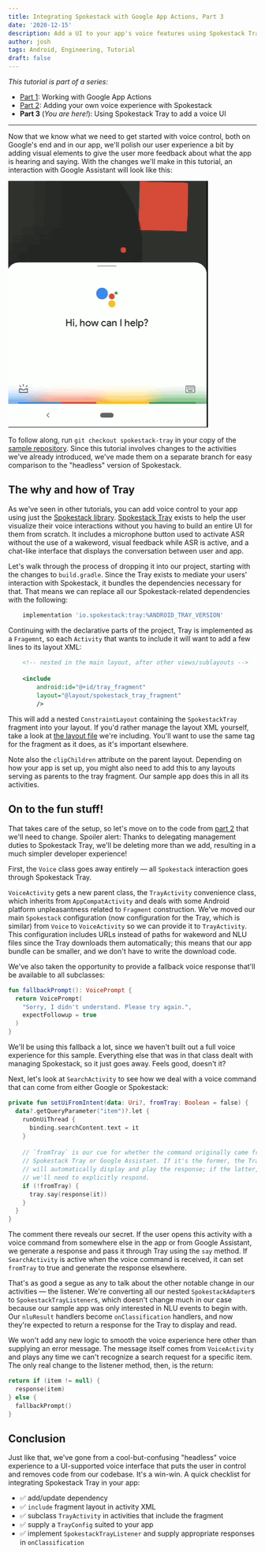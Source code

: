 ```yaml
---
title: Integrating Spokestack with Google App Actions, Part 3
date: '2020-12-15'
description: Add a UI to your app's voice features using Spokestack Tray
author: josh
tags: Android, Engineering, Tutorial
draft: false
---
```


_This tutorial is part of a series:_

- [Part 1](/blog/integrating-spokestack-google-app-actions-1): Working with Google App Actions
- [Part 2](/blog/integrating-spokestack-google-app-actions-2): Adding your own voice experience with Spokestack
- **Part 3** (_You are here!_): Using Spokestack Tray to add a voice UI

---

Now that we know what we need to get started with voice control, both on Google's end and in our app, we'll polish our user experience a bit by adding visual elements to give the user more feedback about what the app is hearing and saying. With the changes we'll make in this tutorial, an interaction with Google Assistant will look like this:

![screen capture of Google Assistant handing voice control to an app](./images/app-actions-demo.gif)

To follow along, run `git checkout spokestack-tray` in your copy of the [sample repository](https://github.com/spokestack/app-actions-example). Since this tutorial involves changes to the activities we've already introduced, we've made them on a separate branch for easy comparison to the "headless" version of Spokestack.

## The why and how of Tray

As we've seen in other tutorials, you can add voice control to your app using just the [Spokestack library](https://github.com/spokestack/spokestack-android). [Spokestack Tray](https://github.com/spokestack/spokestack-tray-android) exists to help the user visualize their voice interactions without you having to build an entire UI for them from scratch. It includes a microphone button used to activate ASR without the use of a wakeword, visual feedback while ASR is active, and a chat-like interface that displays the conversation between user and app.

Let's walk through the process of dropping it into our project, starting with the changes to `build.gradle`. Since the Tray exists to mediate your users' interaction with Spokestack, it bundles the dependencies necessary for that. That means we can replace all our Spokestack-related dependencies with the following:

```groovy
    implementation 'io.spokestack:tray:%ANDROID_TRAY_VERSION'
```

Continuing with the declarative parts of the project, Tray is implemented as a `Fragemnt`, so each `Activity` that wants to include it will want to add a few lines to its layout XML:

```xml
    <!-- nested in the main layout, after other views/sublayouts -->

    <include
        android:id="@+id/tray_fragment"
        layout="@layout/spokestack_tray_fragment"
        />
```

This will add a nested `ConstraintLayout` containing the `SpokestackTray` fragment into your layout. If you'd rather manage the layout XML yourself, take a look at [the layout file](https://github.com/spokestack/spokestack-tray-android/blob/main/SpokestackTray/src/main/res/layout/spokestack_tray_fragment.xml) we're including. You'll want to use the same tag for the fragment as it does, as it's important elsewhere.

Note also the `clipChildren` attribute on the parent layout. Depending on how your app is set up, you might also need to add this to any layouts serving as parents to the tray fragment. Our sample app does this in all its activities.

## On to the fun stuff!

That takes care of the setup, so let's move on to the code from [part 2](/blog/integrating-spokestack-google-app-actions-2) that we'll need to change. Spoiler alert: Thanks to delegating management duties to Spokestack Tray, we'll be deleting more than we add, resulting in a much simpler developer experience!

First, the `Voice` class goes away entirely — all `Spokestack` interaction goes through Spokestack Tray.

`VoiceActivity` gets a new parent class, the `TrayActivity` convenience class, which inherits from `AppCompatActivity` and deals with some Android platform unpleasantness related to `Fragment` construction. We've moved our main `Spokestack` configuration (now configuration for the Tray, which is similar) from `Voice` to `VoiceActivity` so we can provide it to `TrayActivity`. This configuration includes URLs instead of paths for wakeword and NLU files since the Tray downloads them automatically; this means that our app bundle can be smaller, and we don't have to write the download code.

We've also taken the opportunity to provide a fallback voice response that'll be available to all subclasses:

```kotlin
fun fallbackPrompt(): VoicePrompt {
  return VoicePrompt(
    "Sorry, I didn't understand. Please try again.",
    expectFollowup = true
  )
}
```

We'll be using this fallback a lot, since we haven't built out a full voice experience for this sample. Everything else that was in that class dealt with managing Spokestack, so it just goes away. Feels good, doesn't it?

Next, let's look at `SearchActivity` to see how we deal with a voice command that can come from either Google or Spokestack:

```kotlin
private fun setUiFromIntent(data: Uri?, fromTray: Boolean = false) {
  data?.getQueryParameter("item")?.let {
    runOnUiThread {
      binding.searchContent.text = it
    }

    // `fromTray` is our cue for whether the command originally came from
    // Spokestack Tray or Google Assistant. If it's the former, the Tray
    // will automatically display and play the response; if the latter,
    // we'll need to explicitly respond.
    if (!fromTray) {
      tray.say(response(it))
    }
  }
}
```

The comment there reveals our secret. If the user opens this activity with a voice command from somewhere else in the app or from Google Assistant, we generate a response and pass it through Tray using the `say` method. If `SearchActivity` is active when the voice command is received, it can set `fromTray` to true and generate the response elsewhere.

That's as good a segue as any to talk about the other notable change in our activities — the listener. We're converting all our nested `SpokestackAdapter`s to `SpokestackTrayListener`s, which doesn't change much in our case because our sample app was only interested in NLU events to begin with. Our `nluResult` handlers become `onClassification` handlers, and now they're expected to return a response for the Tray to display and read.

We won't add any new logic to smooth the voice experience here other than supplying an error message. The message itself comes from `VoiceActivity` and plays any time we can't recognize a search request for a specific item. The only real change to the listener method, then, is the return:

```kotlin
return if (item != null) {
  response(item)
} else {
  fallbackPrompt()
}
```

## Conclusion

Just like that, we've gone from a cool-but-confusing "headless" voice experience to a UI-supported voice interface that puts the user in control and removes code from our codebase. It's a win-win. A quick checklist for integrating Spokestack Tray in your app:

- &#9989; add/update dependency
- &#9989; `include` fragment layout in activity XML
- &#9989; subclass `TrayActivity` in activities that include the fragment
- &#9989; supply a `TrayConfig` suited to your app
- &#9989; implement `SpokestackTrayListener` and supply appropriate responses in `onClassification`
